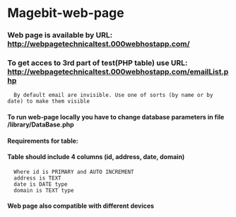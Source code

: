 # Magebit-web-page

### Web page is available by URL: http://webpagetechnicaltest.000webhostapp.com/
### To get acces to 3rd part of test(PHP table) use URL: http://webpagetechnicaltest.000webhostapp.com/emailList.php
      By default email are invisible. Use one of sorts (by name or by date) to make them visible


#### To run web-page locally you have to change database parameters in file /library/DataBase.php
#### Requirements for table:
#### Table should include 4 columns (id, address, date, domain)
      Where id is PRIMARY and AUTO INCREMENT
      address is TEXT
      date is DATE type
      domain is TEXT type
      
#### Web page also compatible with different devices
